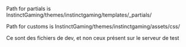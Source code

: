 Path for partials is InstinctGaming/themes/instinctgaming/templates/_partials/


Path for customs is InstinctGaming/themes/instinctgaming/assets/css/

Ce sont des fichiers de dev, et non ceux présent sur le serveur de test